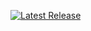 [![Latest Release](https://img.shields.io/github/v/release/APillai03/Python-Projects?label=Latest%20Release)](https://github.com/APillai03/Python-Projects/releases/latest)
